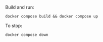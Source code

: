 Build and run:
```
docker compose build && docker compose up
```

To stop:

```
docker compose down
```